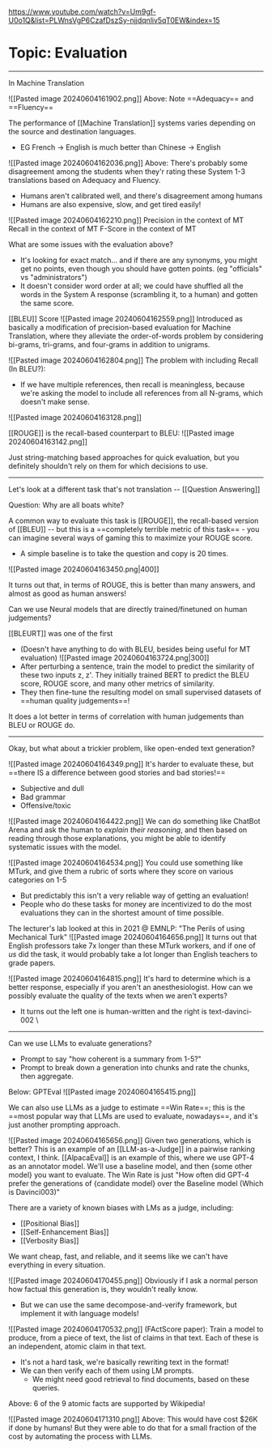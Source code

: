 https://www.youtube.com/watch?v=Um9gf-U0o1Q&list=PLWnsVgP6CzafDszSy-njjdqnliv5qT0EW&index=15

# Topic: Evaluation

---

In Machine Translation

![[Pasted image 20240604161902.png]]
Above: Note ==Adequacy== and ==Fluency==

The performance of [[Machine Translation]] systems varies depending on the source and destination languages. 
- EG French -> English is much better than Chinese -> English

![[Pasted image 20240604162036.png]]
Above: There's probably some disagreement among the students when they'r rating these System 1-3 translations based on Adequacy and Fluency.
- Humans aren't calibrated well, and there's disagreement among humans
- Humans are also expensive, slow, and get tired easily!

![[Pasted image 20240604162210.png]]
Precision in the context of MT
Recall in the context of MT
F-Score in the context of MT

What are some issues with the evaluation above? 
- It's looking for exact match... and if there are any synonyms, you might get no points, even though you should have gotten points. (eg "officials" vs "administrators")
- It doesn't consider word order at all; we could have shuffled all the words in the System A response (scrambling it, to a human) and gotten the same score.

[[BLEU]] Score 
![[Pasted image 20240604162559.png]]
Introduced as basically a modification of precision-based evaluation for Machine Translation, where they alleviate the order-of-words problem by considering bi-grams, tri-grams, and four-grams in addition to unigrams.

![[Pasted image 20240604162804.png]]
The problem with including Recall (In BLEU?):
- If we have multiple references, then recall is meaningless, because we're asking the model to include all references from all N-grams, which doesn't make sense.

![[Pasted image 20240604163128.png]]


[[ROUGE]] is the recall-based counterpart to BLEU:
![[Pasted image 20240604163142.png]]

Just string-matching based approaches for quick evaluation, but you definitely shouldn't rely on them for which decisions to use.


---

Let's look at a different task that's not translation -- [[Question Answering]]

Question: Why are all boats white?

A common way to evaluate this task is [[ROUGE]], the recall-based version of [[BLEU]] -- but this is a ==completely terrible metric of this task== - you can imagine several ways of gaming this to maximize your ROUGE score.
- A simple baseline is to take the question and copy is 20 times.

![[Pasted image 20240604163450.png|400]]

It turns out that, in terms of ROUGE, this is better than many answers, and almost as good as human answers! 

Can we use Neural models that are directly trained/finetuned on human judgements?

[[BLEURT]] was one of the first 
- (Doesn't have anything to do with BLEU, besides being useful for MT evaluation)
![[Pasted image 20240604163724.png|300]]
- After perturbing a sentence, train the model to predict the similarity of these two inputs z, z'. They initially trained BERT to predict the BLEU score, ROUGE score, and many other metrics of similarity.
- They then fine-tune the resulting model on small supervised datasets of ==human quality judgements==!

It does a lot better in terms of correlation with human judgements than BLEU or ROUGE do.

---

Okay, but what about a trickier problem, like open-ended text generation?

![[Pasted image 20240604164349.png]]
It's harder to evaluate these, but ==there IS a difference between good stories and bad stories!==
- Subjective and dull
- Bad grammar
- Offensive/toxic

![[Pasted image 20240604164422.png]]
We can do something like ChatBot Arena and ask the human to *explain their reasoning*, and then based on reading through those explanations, you might be able to identify systematic issues with the model.

![[Pasted image 20240604164534.png]]
You could use something like MTurk, and give them a rubric of sorts where they score on various categories on 1-5
- But predictably this isn't a very reliable way of getting an evaluation!
- People who do these tasks for money are incentivized to do the most evaluations they can in the shortest amount of time possible.

The lecturer's lab looked at this in 2021 @ EMNLP: "The Perils of using Mechanical Turk"
![[Pasted image 20240604164656.png]]
It turns out that English professors take 7x longer than these MTurk workers, and if one of *us* did the task, it would probably take a lot longer than English teachers to grade papers.

![[Pasted image 20240604164815.png]]
It's hard to determine which is a better response, especially if you aren't an anesthesiologist. How can we possibly evaluate the quality of the texts when we aren't experts? 
- It turns out the left one is human-written and the right is text-davinci-002
\
----

Can we use LLMs to evaluate generations?
- Prompt to say "how coherent is a summary from 1-5?"
- Prompt to break down a generation into chunks and rate the chunks, then aggregate.

Below: GPTEval
![[Pasted image 20240604165415.png]]


We can also use LLMs as a judge to estimate ==Win Rate==; this is the ==most popular way that LLMs are used to evaluate, nowadays==, and it's just another prompting approach.

![[Pasted image 20240604165656.png]]
Given two generations, which is better? 
This is an example of an [[LLM-as-a-Judge]] in a pairwise ranking context, I think.
[[AlpacaEval]] is an example of this, where we use GPT-4 as an annotator model. We'll use a baseline model, and then {some other model} you want to evaluate. The Win Rate is just "How often did GPT-4 prefer the generations of {candidate model} over the Baseline model (Which is Davinci003)"

There are a variety of known biases with LMs as a judge, including:
- [[Positional Bias]]
- [[Self-Enhancement Bias]]
- [[Verbosity Bias]]


We want cheap, fast, and reliable, and it seems like we can't have everything in every situation.


![[Pasted image 20240604170455.png]]
Obviously if I ask a normal person how factual this generation is, they wouldn't really know.
- But we can use the same decompose-and-verify framework, but implement it with language models!

![[Pasted image 20240604170532.png]]
(FActScore paper): Train a model to produce, from a piece of text, the list of claims in that text. Each of these is an independent, atomic claim in that text.
- It's not a hard task, we're basically rewriting text in the format!
- We can then verify each of them using LM prompts.
	- We might need good retrieval to find documents, based on these queries.

Above: 6 of the 9 atomic facts are supported by Wikipedia!

![[Pasted image 20240604171310.png]]
Above: This would have cost $26K if done by humans! But they were able to do that for a small fraction of the cost by automating the process with LLMs.
